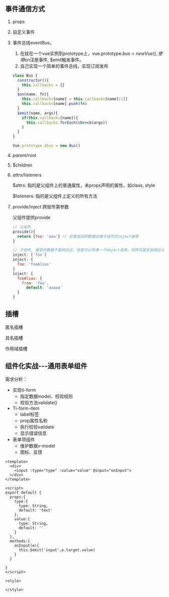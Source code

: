 ## 事件通信方式

1. props

2. 自定义事件

3. 事件总线eventBus，

   1. 在挂在一个vue实例到prototype上，vue.prototype.$bus=new Vue(), 使用$on注册事件, $emit触发事件。
   2. 自己实现一个简单的事件总线，实现订阅发布

   ```js
   class Bus {
     constructor(){
       this.callbacks = {}
     }
     $on(name, fn){
       this.callbacks[name] = this.callbacks[name]||[]
       this.callbacks[name].push(fn)
     }
     $emit(name, args){
       if(this.callbacks[name]){
         this.callbacks.forEach(cb=>cb(args))
       }
     }
   }
   
   Vue.prototype.$bus = new Bus()
   ```

   

   

4. $parent/$root

5. $children

6. $attrs/$listeners

   $attrs: 指的是父组件上的普通属性，未props声明的属性，如class,  style

   $listeners: 指的是父组件上定义的所有方法

7. provide/inject  跨层传第参数

   父组件提供provide

   ```js
   // 父组件
   provide(){
     return {foo: 'aaa'} // 这里返回的数据会被子组件的inject接受
   }
   
   // 子组件, 接受的数据不是响应式，但是可以传递一个object进来，同样可是实现响应式
   inject: ['foo']
   inject: {
     foo: 'fooAlias'
   }
   inject: {
     fooAlias: {
       from: 'foo',
         default: 'aaaaa'
     }
   }
   ```



## 插槽

匿名插槽

具名插槽

作用域插槽



## 组件化实战---通用表单组件

需求分析：

- 实现ti-form
  - 指定数据model、校验规则
  - 校验方法validate()
- Ti-form-item
  - label标签
  - prop属性名称
  - 执行校验validate
  - 显示错误信息
- 表单项组件
  - 维护数据v-model
  - 图标、反馈







```vue
<template>
  <div>
    <input :type="type" :value="value" @input="onInput">
  </div>
</template>

<script>
export default {
  props:{
    type:{
      type: String,
      default: 'text'
    },
    value:{
      type: String,
      default: ''
    }
  },
  methods:{
    onInput(e){
      this.$emit('input',e.target.value)
    }
  }

}
</script>

<style>

</style>
```

